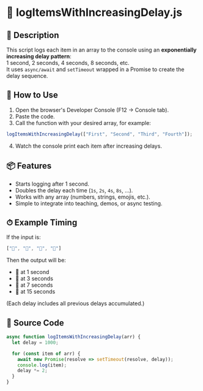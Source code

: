 # 📁 logItemsWithIncreasingDelay.js

## 📝 Description

This script logs each item in an array to the console using an **exponentially increasing delay pattern**:  
1 second, 2 seconds, 4 seconds, 8 seconds, etc.  
It uses `async/await` and `setTimeout` wrapped in a Promise to create the delay sequence.

## 🚀 How to Use

1. Open the browser's Developer Console (F12 → Console tab).
2. Paste the code.
3. Call the function with your desired array, for example:

```javascript
logItemsWithIncreasingDelay(["First", "Second", "Third", "Fourth"]);
```

4. Watch the console print each item after increasing delays.

## 📦 Features

- Starts logging after 1 second.
- Doubles the delay each time (`1s`, `2s`, `4s`, `8s`, ...).
- Works with any array (numbers, strings, emojis, etc.).
- Simple to integrate into teaching, demos, or async testing.

## ⏱ Example Timing

If the input is:
```javascript
["🍎", "🍊", "🍌", "🍇"]
```

Then the output will be:
- 🍎 at 1 second
- 🍊 at 3 seconds
- 🍌 at 7 seconds
- 🍇 at 15 seconds

(Each delay includes all previous delays accumulated.)

## 🔧 Source Code

```javascript
async function logItemsWithIncreasingDelay(arr) {
  let delay = 1000;

  for (const item of arr) {
    await new Promise(resolve => setTimeout(resolve, delay));
    console.log(item);
    delay *= 2;
  }
}
```